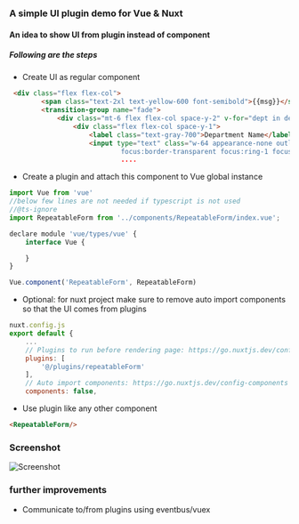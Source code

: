 ### A simple UI plugin demo for Vue & Nuxt

#### An idea to show UI from plugin instead of component

##### Following are the steps
- Create UI as regular component 
```html
 <div class="flex flex-col">
        <span class="text-2xl text-yellow-600 font-semibold">{{msg}}</span>
        <transition-group name="fade">
            <div class="mt-6 flex flex-col space-y-2" v-for="dept in depts" :key="getDepartment(dept).id" >
                <div class="flex flex-col space-y-1">
                    <label class="text-gray-700">Department Name</label>
                    <input type="text" class="w-64 appearance-none outline-none border border-indigo-600 transition duration-300
                            focus:border-transparent focus:ring-1 focus:ring-indigo-600 py-1 px-3 rounded "
                            ....

```
- Create a plugin and attach this component to Vue global instance
```javascript
import Vue from 'vue'
//below few lines are not needed if typescript is not used
//@ts-ignore
import RepeatableForm from '../components/RepeatableForm/index.vue';

declare module 'vue/types/vue' {
    interface Vue {

    }
}

Vue.component('RepeatableForm', RepeatableForm)
```
- Optional: for nuxt project make sure to remove auto import components so that the UI comes from plugins

```javascript 
nuxt.config.js
export default {
    ...
    // Plugins to run before rendering page: https://go.nuxtjs.dev/config-plugins
    plugins: [
        '@/plugins/repeatableForm'
    ],
    // Auto import components: https://go.nuxtjs.dev/config-components
    components: false,
```

- Use plugin like any other component
```html
<RepeatableForm/>
```
### Screenshot
![Screenshot](https://github.com/gouthamrangarajan/Vuejs/blob/master/nuxt-ui-plugin-101/Screenshot1.gif)


### further improvements
- Communicate to/from plugins using eventbus/vuex
